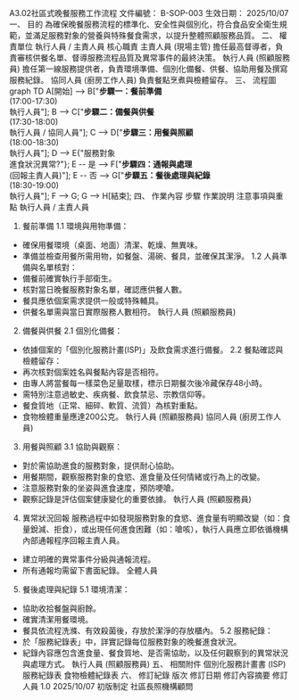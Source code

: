 A3.02社區式晚餐服務工作流程
文件編號： B-SOP-003
生效日期： 2025/10/07
一、 目的
為確保晚餐服務流程的標準化、安全性與個別化，符合食品安全衛生規範，並滿足服務對象的營養與特殊餐食需求，以提升整體照顧服務品質。
二、 權責單位
執行人員 / 主責人員
核心職責
主責人員 (現場主管)
擔任最高督導者，負責審核供餐名單、督導服務流程品質及異常事件的最終決策。
執行人員 (照顧服務員)
擔任第一線服務提供者，負責環境準備、個別化備餐、供餐、協助用餐及撰寫服務紀錄。
協同人員 (廚房工作人員)
負責餐點烹煮與檢體留存。
三、 流程圖
graph TD    A[開始] --> B["<b>步驟一：餐前準備</b><br>(17:00-17:30)<br>執行人員"];    B --> C["<b>步驟二：備餐與供餐</b><br>(17:30-18:00)<br>執行人員 / 協同人員"];    C --> D["<b>步驟三：用餐與照顧</b><br>(18:00-18:30)<br>執行人員"];    D --> E{"服務對象<br>進食狀況異常?"};    E -- 是 --> F["<b>步驟四：通報與處理</b><br>(回報主責人員)"];    E -- 否 --> G["<b>步驟五：餐後處理與紀錄</b><br>(18:30-19:00)<br>執行人員"];    F --> G;    G --> H[結束];
四、 作業內容
步驟
作業說明
注意事項與重點
執行人員 / 主責人員
1. 餐前準備
1.1 環境與用物準備：
- 確保用餐環境（桌面、地面）清潔、乾燥、無異味。
- 準備並檢查用餐所需用物，如餐盤、湯碗、餐具，並確保其潔淨。
1.2 人員準備與名單核對：
- 備餐前確實執行手部衛生。
- 核對當日晚餐服務對象名單，確認應供餐人數。
- 餐具應依個案需求提供一般或特殊輔具。
- 供餐名單需與當日實際服務人數相符。
執行人員 (照顧服務員)
2. 備餐與供餐
2.1 個別化備餐：
- 依據個案的「個別化服務計畫(ISP)」及飲食需求進行備餐。
2.2 餐點確認與檢體留存：
- 再次核對個案姓名與餐點內容是否相符。
- 由專人將當餐每一樣菜色足量取樣，標示日期餐次後冷藏保存48小時。
- 需特別注意過敏史、疾病餐、飲食禁忌、宗教信仰等。
- 餐食質地（正常、細碎、軟質、流質）為核對重點。
- 食物檢體重量應達200公克。
執行人員 (照顧服務員)
協同人員 (廚房工作人員)
3. 用餐與照顧
3.1 協助與觀察：
- 對於需協助進食的服務對象，提供耐心協助。
- 用餐期間，觀察服務對象的食慾、進食量及任何情緒或行為上的改變。
- 注意服務對象的坐姿與進食速度，預防哽嗆。
- 觀察記錄是評估個案健康變化的重要依據。
執行人員 (照顧服務員)
4. 異常狀況回報
服務過程中如發現服務對象的食慾、進食量有明顯改變（如：食量銳減、拒食），或出現任何進食困難（如：嗆咳），執行人員應立即依循機構內部通報程序回報主責人員。
- 建立明確的異常事件分級與通報流程。
- 所有通報均需留下書面紀錄。
全體人員
5. 餐後處理與紀錄
5.1 環境清潔：
- 協助收拾餐盤與廚餘。
- 確實清潔用餐環境。
- 餐具依流程洗滌、有效殺菌後，存放於潔淨的存放櫃內。
5.2 服務紀錄：
- 於「服務紀錄表」中，詳實記錄每位服務對象的晚餐進食狀況。
- 紀錄內容應包含進食量、餐食質地、是否需協助，以及任何觀察到的異常狀況與處理方式。
執行人員 (照顧服務員)
五、 相關附件
個別化服務計畫書 (ISP)
服務紀錄表
食物檢體紀錄表
六、 修訂紀錄
版次
修訂日期
修訂內容摘要
修訂人員
1.0
2025/10/07
初版制定
社區長照機構顧問




